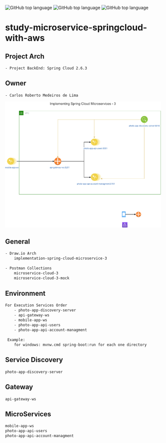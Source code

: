 ![GitHub top language](https://img.shields.io/badge/Spring-6DB33F?style=for-the-badge&logo=spring&logoColor=white)
![GitHub top language](https://img.shields.io/badge/Spring_Boot-F2F4F9?style=for-the-badge&logo=spring-boot)
![GitHub top language](https://img.shields.io/badge/SPRING%20BOOT-2.6.4-brightgreen)
# study-microservice-springcloud-with-aws

## Project Arch
	- Project BackEnd: Spring Cloud 2.6.3
	
## Owner
	- Carlos Roberto Medeiros de Lima
	
<p align="center">
  <img src= "https://github.com/CarlosRobertoMedeiros/study-microservice-springcloud-3/blob/master/draw-io/implementation-spring-cloud-microservice-3.png" />
</p>

## General
	
	- Draw.io Arch
		implementation-spring-cloud-microservice-3
	
	- Postman Collections
		microservice-cloud-3
		microservice-cloud-3-mock

## Environment
	For Execution Services Order
		- photo-app-discovery-server
		- api-gateway-ws
		- mobile-app-ws
		- photo-app-api-users
		- photo-app-api-account-managment
		
	 Example: 
		for windows: mvnw.cmd spring-boot:run for each one directory

## Service Discovery
	photo-app-discovery-server

## Gateway
	api-gateway-ws
	
## MicroServices
	mobile-app-ws
	photo-app-api-users
	photo-app-api-account-managment
	
	
	
